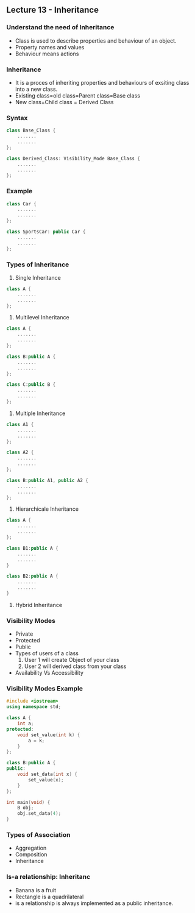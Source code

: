 ## Lecture 13 - Inheritance
### Understand the need of Inheritance
* Class is used to describe properties and behaviour of an object.
* Property names and values
* Behaviour means actions
### Inheritance
* It is a proces of inheriting properties and behaviours of exsiting class into a new class.
* Existing class=old class=Parent class=Base class
* New class=Child class = Derived Class
### Syntax
```c++
class Base_Class {
    .......
    .......
};

class Derived_Class: Visibility_Mode Base_Class {
    .......
    .......
};
```
### Example
```c++
class Car {
    .......
    .......
};

class SportsCar: public Car {
    .......
    .......
};
```
### Types of Inheritance
1. Single Inheritance
```c++
class A {
    .......
    .......
};
```
1. Multilevel Inheritance
```c++
class A {
    .......
    .......
};

class B:public A {
    .......
    .......
};

class C:public B {
    .......
    .......
};
```
1. Multiple Inheritance
```c++
class A1 {
    .......
    .......
};

class A2 {
    .......
    .......
};

class B:public A1, public A2 {
    .......
    .......
};
```
1. Hierarchicale Inheritance
```c++
class A {
    .......
    .......
};

class B1:public A {
    .......
    .......
}

class B2:public A {
    .......
    .......
}
```
1. Hybrid Inheritance
### Visibility Modes
* Private
* Protected
* Public
* Types of users of a class
    1. User 1 will create Object of your class
    2. User 2 will derived class from your class
* Availability Vs Accessibility
### Visibility Modes Example
```c++
#include <iostream>
using namespace std;

class A {
    int a;
protected:
    void set_value(int k) {
        a = k;
    }
};

class B:public A {
public:
    void set_data(int x) {
        set_value(x);
    }
};

int main(void) {
    B obj;
    obj.set_data(4);
}
```
### Types of Association
* Aggregation
* Composition
* Inheritance
### Is-a relationship: Inheritanc
* Banana is a fruit
* Rectangle is a quadrilateral
* is a relationship is always implemented as a public inheritance.
